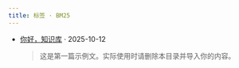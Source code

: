 ```yaml
---
title: 标签 · BM25
---
```


- [你好，知识库](/zh/content/hello-world/) · 2025-10-12
  > 这是第一篇示例文。实际使用时请删除本目录并导入你的内容。
